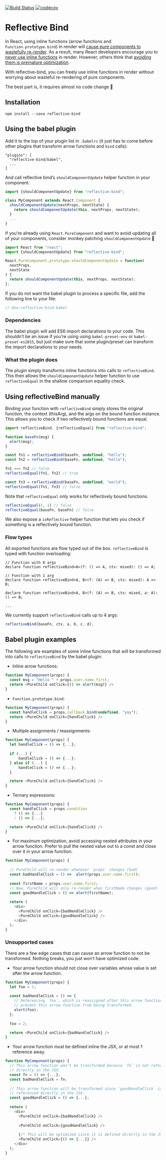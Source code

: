 [![Build Status](https://travis-ci.org/flexport/reflective-bind.svg?branch=master)](https://travis-ci.org/flexport/reflective-bind)
[![codecov](https://codecov.io/gh/flexport/reflective-bind/branch/master/graph/badge.svg)](https://codecov.io/gh/flexport/reflective-bind)

# Reflective Bind

In React, using inline functions (arrow functions and `Function.prototype.bind`) in render will [cause pure components to wastefully re-render]((https://flexport.engineering/optimizing-react-rendering-part-1-9634469dca02)). As a result, many React developers encourage you to [never use inline functions](https://github.com/yannickcr/eslint-plugin-react/blob/master/docs/rules/jsx-no-bind.md) in render. However, others think that [avoiding them is premature optimization](https://cdb.reacttraining.com/react-inline-functions-and-performance-bdff784f5578).

With reflective-bind, you can freely use inline functions in render without worrying about wasteful re-rendering of pure components.

The best part is, it requires almost no code change 🙌

## Installation

```
npm install --save reflective-bind
```

## Using the babel plugin

Add it to the top of your plugin list in `.babelrc` (it just has to come before other plugins that transform arrow functions and `bind` calls):

```
"plugins": [
  "reflective-bind/babel",
  ...
]
```

And call reflective bind’s `shouldComponentUpdate` helper function in your component:

```js
import {shouldComponentUpdate} from "reflective-bind";

class MyComponent extends React.Component {
  shouldComponentUpdate(nextProps, nextState) {
    return shouldComponentUpdate(this, nextProps, nextState);
  }
  ...
}
```

If you’re already using `React.PureComponent` and want to avoid updating all of your components, consider monkey patching `shouldComponentUpdate` 🙊

```js
import React from "react";
import {shouldComponentUpdate} from "reflective-bind";

React.PureComponent.prototype.shouldComponentUpdate = function(
  nextProps,
  nextState
) {
  return shouldComponentUpdate(this, nextProps, nextState);
};
```

If you do not want the babel plugin to process a specific file, add the following line to your file:

```js
// @no-reflective-bind-babel
```

### Dependencies
The babel plugin will add ES6 import declarations to your code. This shouldn’t be an issue if you’re using using `babel-preset-env` or `babel-preset-es2015`, but just make sure that some plugin/preset can transform the import declarations to your needs.

### What the plugin does

The plugin simply transforms inline functions into calls to `reflectiveBind`. This then allows the `shouldComponentUpdate` helper function to use `reflectiveEqual` in the shallow comparison equality check.

## Using reflectiveBind manually

Binding your function with `reflectiveBind` simply stores the original function, the context (thisArg), and the args on the bound function instance. This allows you to check if two reflectively bound functions are equal.

```js
import reflectiveBind, {reflectiveEqual} from "reflective-bind";

function baseFn(msg) {
  alert(msg);
}

const fn1 = reflectiveBind(baseFn, undefined, "hello");
const fn2 = reflectiveBind(baseFn, undefined, "hello");

fn1 === fn2 // false
reflectiveEqual(fn1, fn2) // true

const fn3 = reflectiveBind(baseFn, undefined, "world");
reflectiveEqual(fn1, fn3) // false
```

Note that `reflectiveEqual` only works for reflectively bound functions.

```js
reflectiveEqual(1, 1) // false
reflectiveEqual(baseFn, baseFn) // false
```

We also expose a `isReflective` helper function that lets you check if something is a reflectively bound function.

### Flow types

All exported functions are flow typed out of the box. `reflectiveBind` is typed with function overloading:

```
// Function with 0 args
declare function reflectiveBind<A>(f: () => A, ctx: mixed): () => A;

// Function with 1 arg
declare function reflectiveBind<A, B>(f: (A) => B, ctx: mixed): A => B;

declare function reflectiveBind<A, B>(f: (A) => B, ctx: mixed, a: A): () => B;

...
```

We currently support `reflectiveBind` calls up to 4 args:

```js
reflectiveBind(baseFn, ctx, a, b, c, d);
```

## Babel plugin examples

The following are examples of some inline functions that will be transformed into calls to `reflectiveBind` by the babel plugin:

- Inline arrow functions:

```js
function MyComponent(props) {
  const msg = "Hello " + props.user.name.first;
  return <PureChild onClick={() => alert(msg)} />
}
```

- `Function.prototype.bind`:

```js
function MyComponent(props) {
  const handleClick = props.callback.bind(undefined, "yay");
  return <PureChild onClick={handleClick} />
}
```

- Multiple assignments / reassignments:

```js
function MyComponent(props) {
  let handleClick = () => {...};
  
  if (...) {
      handleClick = () => {...};
  } else if (...) {
      handleClick = () => {...};
  }

  return <PureChild onClick={handleClick} />
}
```

- Ternary expressions:

```js
function MyComponent(props) {
  const handleClick = props.condition
    ? () => {...}
    : () => {...};

  return <PureChild onClick={handleClick} />
}
```

- For maximum optimization, avoid accessing nested attributes in your arrow function. Prefer to pull the nested value out to a const and close over it in your arrow function.

```js
function MyComponent(props) {
  
  // PureChild will re-render whenever `props` changes (bad)
  const badHandleClick = () =>  alert(props.user.name.first);
  
  const firstName = props.user.name.first;
  // Now, PureChild will only re-render when firstName changes (good)
  const goodHandleClick = () => alert(firstName);
  
  return (
    <div>
      <PureChild onClick={badHandleClick} />
      <PureChild onClick={goodHandleClick} />
    </div>
  );
}
```

### Unsupported cases

There are a few edge cases that can cause an arrow function to not be transformed. Nothing breaks, you just won’t have optimized code.

- Your arrow function should not close over variables whose value is set after the arrow function.

```js
function MyComponent(props) {
  let foo = 1;
  
  const badHandleClick = () => {
    // Referencing `foo`, which is reassigned after this arrow function, will
    // prevent this arrow function from being transformed.
    alert(foo);
  };
  
  foo = 2;

  return <PureChild onClick={badHandleClick} />
}
```

- Your arrow function must be defined inline the JSX, or at most 1 reference away.

```js
function MyComponent(props) {
  // This arrow function won't be transformed because `fn` is not referenced
  // directly in the JSX.
  const fn = () => {...};
  const badHandleClick = fn;
                    
  // This arrow function will be transformed since `goodHandleClick` is
  // referenced directly in the JSX.
  const goodHandleClick = () => {...};
                    
  return (
    <div>
      <PureChild onClick={badHandleClick} />
      
      <PureChild onClick={goodHandleClick} />
      
      {/* This will be optimized since it is defined directly in the JSX */}
      <PureChild onClick={() => {...}} />
    </div>
  );
}
```
